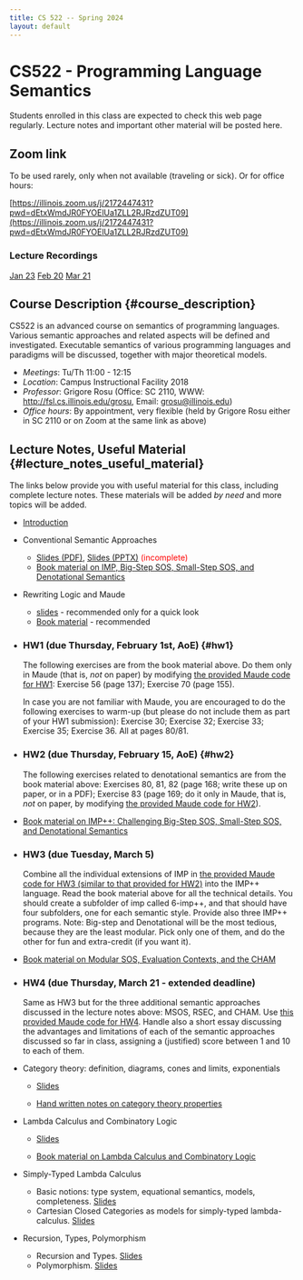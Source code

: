 ```yaml
---
title: CS 522 -- Spring 2024
layout: default
---
```


# CS522 - Programming Language Semantics

Students enrolled in this class are expected to check this web page
regularly. Lecture notes and important other material will be posted
here.

## Zoom link

To be used rarely, only when not available (traveling or sick).  Or for office hours:

[https://illinois.zoom.us/j/2172447431?pwd=dEtxWmdJR0FYOElUa1ZLL2RJRzdZUT09](https://illinois.zoom.us/j/2172447431?pwd=dEtxWmdJR0FYOElUa1ZLL2RJRzdZUT09)

### Lecture Recordings

[Jan 23](https://illinois.zoom.us/rec/share/Qb0Bwcu7Ow04XuUKsHti894PgwRmQhZcC5e-FP5y05NdKHVMJU9irvQw0UfNeSfT.RONFV3eANEMYo4dq)
[Feb 20](https://illinois.zoom.us/rec/share/3adC_b6gC4o6-kdR3etwJO3dVKwmhzdN5v-5bHvM9AE1CXm5weZhp9buSK6L-m5a.m2CzO5XoOJjfKtzo)
[Mar 21](https://illinois.zoom.us/rec/share/TiVMBw7KesFPXSTNU5RCr57A8uXsNc7-0w70iZJYclRFZdxcgD7P7eNqQlBPiwHs.Zq-oGtFewgq8kvos)

## Course Description {#course_description}

CS522 is an advanced course on semantics of programming languages.
Various semantic approaches and related aspects will be defined and
investigated. Executable semantics of various programming languages and
paradigms will be discussed, together with major theoretical models.

-   *Meetings*: Tu/Th 11:00 - 12:15
-   *Location*: Campus Instructional Facility 2018
-   *Professor*: Grigore Rosu (Office: SC 2110, WWW: <http://fsl.cs.illinois.edu/grosu>, Email: grosu@illinois.edu)
-   *Office hours*: By appointment, very flexible (held by Grigore Rosu either in SC 2110 or on Zoom at the same link as above)

## Lecture Notes, Useful Material {#lecture_notes_useful_material}

The links below provide you with useful material for this class,
including complete lecture notes. These materials will be added *by
need* and more topics will be added.

-   [Introduction](01-Introduction.pdf)

-   Conventional Semantic Approaches

    -   [Slides (PDF)](02-Conventional-Executable-Semantics.pdf),
        [Slides (PPTX)](02-Conventional-Executable-Semantics.pptx)
        <font color=red>(incomplete)</font>
    -   [Book material on IMP, Big-Step SOS, Small-Step SOS, and Denotational
        Semantics](CS522-Spring-2024-basic-semantics.pdf)

-   Rewriting Logic and Maude

    -   [slides](CS522-Spring-2024-Maude.pdf) - recommended only for a quick look
    -   [Book material](CS522-Spring-2024-Maude-book.pdf) - recommended
 
-   ### HW1 (due Thursday, February 1st, AoE) {#hw1}

    The following exercises are from the book material above. Do them only in
    Maude (that is, *not* on paper) by modifying [the provided Maude code for
    HW1](CS522-Spring-2024-Maude-HW1.zip): Exercise 56 (page 137); Exercise 70
    (page 155).

    In case you are not familiar with Maude, you are encouraged to do the
    following exercises to warm-up (but please do not include them as part of
    your HW1 submission): Exercise 30; Exercise 32; Exercise 33; Exercise 35;
    Exercise 36. All at pages 80/81.

-   ### HW2 (due Thursday, February 15, AoE) {#hw2}

    The following exercises related to denotational semantics are from the book
    material above: Exercises 80, 81, 82 (page 168; write these up on paper, or
    in a PDF); Exercise 83 (page 169; do it only in Maude, that is, *not* on
    paper, by modifying [the provided Maude code for
    HW2](CS522-Spring-2024-Maude-HW2.zip)).

-   [Book material on IMP++: Challenging Big-Step SOS, Small-Step SOS, and
    Denotational Semantics](CS522-Spring-2024-IMP++.pdf)

-   ### HW3 (due Tuesday, March 5)

    Combine all the individual extensions of IMP in [the provided Maude code for
    HW3 (similar to that provided for HW2)](CS522-Spring-2024-Maude-HW3.zip) into the IMP++ language. Read the book
    material above for all the technical details. You should create a subfolder
    of imp called 6-imp++, and that should have four subfolders, one for each
    semantic style. Provide also three IMP++ programs.  Note: Big-step and Denotational will be the most tedious, because they are the least modular.  Pick only one of them, and do the other for fun and extra-credit (if you want it).

-  [Book material on Modular SOS, Evaluation Contexts, and the CHAM](CS522-Spring-2024-MSOS-RSEC-CHAM.pdf)

-   ### HW4 (due Thursday, March 21 - extended deadline)

    Same as HW3 but for the three additional semantic approaches discussed in the
    lecture notes above: MSOS, RSEC, and CHAM. Use
    [this provided Maude code for HW4](CS522-Spring-2024-Maude-HW4.zip).
    Handle also a short essay discussing the advantages and limitations of each of
    the semantic approaches discussed so far in class, assigning a (justified) score
    between 1 and 10 to each of them.

-   Category theory: definition, diagrams, cones and limits, exponentials

    -   [Slides](CS522-Spring-2024-Category-Theory-slides.pdf)

    -   [Hand written notes on category theory properties](CS522-Spring-2024-HandWritten-Category-Theory.zip)

-   Lambda Calculus and Combinatory Logic

    - [Slides](CS522-Spring-2024-Lambda-slides.pdf)

    - [Book material on Lambda Calculus and Combinatory Logic](CS522-Spring-2024-Lambda.pdf)

-   Simply-Typed Lambda Calculus
    * Basic notions: type system, equational semantics, models, completeness.  [Slides](CS522-Spring-2024-Simply-Typed-Lambda-Calculus.pdf)
    * Cartesian Closed Categories as models for simply-typed lambda-calculus.  [Slides](CS522-Spring-2024-PL-CCC.pdf)

- Recursion, Types, Polymorphism
    * Recursion and Types. [Slides](CS522-Spring-2024-Recursion.pdf)
    * Polymorphism. [Slides](CS522-Spring-2024-Polymorphism.pdf)
